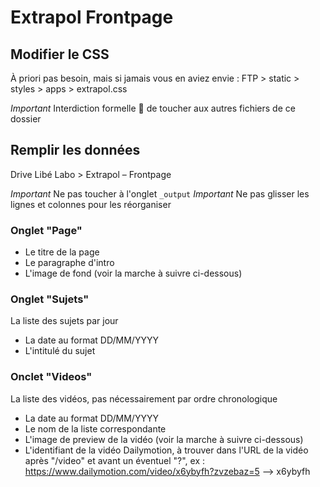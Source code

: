 # Extrapol Frontpage

## Modifier le CSS

À priori pas besoin, mais si jamais vous en aviez envie :
FTP > static > styles > apps > extrapol.css

*Important* Interdiction formelle 👺 de toucher aux autres fichiers de ce dossier

## Remplir les données

Drive Libé Labo > Extrapol – Frontpage

*Important* Ne pas toucher à l'onglet `_output`
*Important* Ne pas glisser les lignes et colonnes pour les réorganiser

### Onglet "Page"
- Le titre de la page
- Le paragraphe d'intro
- L'image de fond (voir la marche à suivre ci-dessous)

### Onglet "Sujets"
La liste des sujets par jour
- La date au format DD/MM/YYYY
- L'intitulé du sujet

### Onclet "Videos"
La liste des vidéos, pas nécessairement par ordre chronologique
- La date au format DD/MM/YYYY
- Le nom de la liste correspondante
- L'image de preview de la vidéo (voir la marche à suivre ci-dessous)
- L'identifiant de la vidéo Dailymotion, à trouver dans l'URL de la vidéo après "/video" et avant un éventuel "?", ex :
  https://www.dailymotion.com/video/x6ybyfh?zvzebaz=5 —> x6ybyfh

